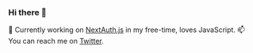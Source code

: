 ### Hi there 👋

🔭 Currently working on [NextAuth.js](https://github.com/nextauthjs/next-auth) in my free-time, loves JavaScript. 📫 You can reach me on [Twitter](https://twitter.com/balazsorban44).

<!--
**balazsorban44/balazsorban44** is a ✨ _special_ ✨ repository because its `README.md` (this file) appears on your GitHub profile.

Here are some ideas to get you started:

- 🔭 I’m currently working on ...
- 🌱 I’m currently learning ...
- 👯 I’m looking to collaborate on ...
- 🤔 I’m looking for help with ...
- 💬 Ask me about ...
- 📫 How to reach me: ...
- 😄 Pronouns: ...
- ⚡ Fun fact: ...
-->
